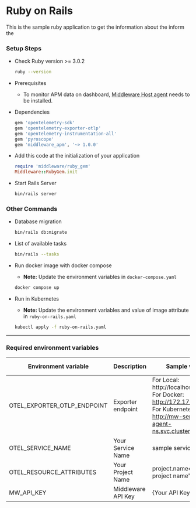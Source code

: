 # Ruby on Rails

This is the sample ruby application to get the information about the inform the

### Setup Steps

* Check Ruby version >= 3.0.2
  ```bash
  ruby --version
  ```

* Prerequisites
    - To monitor APM data on dashboard, [Middleware Host agent](https://app.middleware.io/installation#infrastructures/ubuntu) needs to be installed.

* Dependencies 
  ```ruby
  gem 'opentelemetry-sdk'
  gem 'opentelemetry-exporter-otlp'
  gem 'opentelemetry-instrumentation-all'
  gem 'pyroscope'
  gem 'middleware_apm', '~> 1.0.0'
  ```

* Add this code at the initialization of your application
  ```ruby
  require 'middleware/ruby_gem'
  Middleware::RubyGem.init  
  ```
* Start Rails Server
  ```bash
  bin/rails server
  ```

### Other Commands

* Database migration
  ```bash
  bin/rails db:migrate
  ```
* List of available tasks
  ```bash
  bin/rails --tasks
  ```
* Run docker image with docker compose
  * **Note:** Update the environment variables in `docker-compose.yaml`
  ```bash
  docker compose up
  ```

* Run in Kubernetes
  * **Note:** Update the environment variables and value of image attribute in `ruby-on-rails.yaml` 
  ```bash
  kubectl apply -f ruby-on-rails.yaml
  ```

---

### Required environment variables

| Environment variable        | Description        | Sample values                                                                                                                                        | Is required |
|-----------------------------|--------------------|------------------------------------------------------------------------------------------------------------------------------------------------------|-------------|
| OTEL_EXPORTER_OTLP_ENDPOINT | Exporter endpoint  | For Local: http://localhost:9320 <br/> For Docker: http://172.17.0.1:9320 <br/> For Kubernetes: http://mw-service.mw-agent-ns.svc.cluster.local:9320 | Yes         |
| OTEL_SERVICE_NAME           | Your Service Name  | sample service name                                                                                                                                  | No          |
| OTEL_RESOURCE_ATTRIBUTES    | Your Project Name  | project.name="sample project name"                                                                                                                   | No          |
| MW_API_KEY                  | Middleware API Key | {Your API Key}                                                                                                                                       | Yes         |
